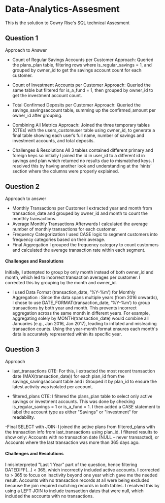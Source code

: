 # Data-Analytics-Assesment
This is the solution to Cowry Rise's SQL technical Assesment 
## Question 1
Approach to Answer
-	Count of Regular Savings Accounts per Customer
Approach: Queried the plans_plan table, filtering rows where is_regular_savings = 1, and grouped by owner_id to get the savings account count for each customer.
-	Count of Investment Accounts per Customer
Approach: Queried the same table but filtered for is_a_fund = 1, then grouped by owner_id to get the investment account count.
-	Total Confirmed Deposits per Customer
Approach: Queried the savings_savingsaccount table, summing up the confirmed_amount per owner_id after grouping.
-	Combining All Metrics
Approach: Joined the three temporary tables (CTEs) with the users_customuser table using owner_id, to generate a final table showing each user’s full name, number of savings and investment accounts, and total deposits.

-	Challenges & Resolutions
All 3 tables contained different primary and foreign keys so initially I joined the id in user_id to a different id in savings and plan which returned no results due to mismatched keys. I resolved this by having another look and understanding at the ‘hints’ section where the columns were properly explained. 


## Question 2
Approach to answer
- Monthly Transactions per Customer
I extracted year and month from transaction_date and grouped by owner_id and month to count the monthly transactions.
- Average Monthly Transactions
Afterwards I calculated the average number of monthly transactions for each customer.
- Frequency Categorization
I used CASE logic to segment customers into frequency categories based on their average.
- Final Aggregation
I grouped the frequency category to count customers and calculated the average transaction rate within each segment.


#### Challenges and Resolutions
Initially, I attempted to group by only month instead of both owner_id and month, which led to incorrect transaction averages per customer. I corrected this by grouping by the month and owner_id. 

- I used Data Format (transaction_date, '%Y-%m') for Monthly Aggregation : 
Since the data spans multiple years (from 2016 onwards), I chose to use DATE_FORMAT(transaction_date, '%Y-%m') to group transactions by both year and month. This prevents incorrect aggregation across the same month in different years. For example, aggregating solely by MONTH(transaction_date) would combine all Januaries (e.g., Jan 2016, Jan 2017), leading to inflated and misleading transaction counts. Using the year-month format ensures each month's data is accurately represented within its specific year.


## Question 3 
Approach
- last_transactions CTE:
For this, i extracted the most recent transaction date (MAX(transaction_date)) for each plan_id from the savings_savingsaccount table and i Grouped it by plan_id to ensure the latest activity was isolated per account.

- filtered_plans CTE:
I filtered the plans_plan table to select only active savings or investment accounts. This was done by checking is_regular_savings = 1 or is_a_fund = 1. I then added a CASE statement to label the account type as either "Savings" or "Investment" for readability.

-Final SELECT with JOIN:
I joined the active plans from filtered_plans with the transaction info from last_transactions using plan_id. I filtered results to show only: Accounts with no transaction date (NULL – never transacted), or Accounts where the last transaction was more than 365 days ago.

#### Challenges and Resolutions
I misinterpreted "Last 1 Year” part of the question, hence filtering DATEDIFF(...) < 365, which incorrectly included active accounts. I corrected to > 365 to focus on inactivity beyond one year which gave me the needed result.
Accounts with no transaction records at all were being excluded because the join required matching records in both tables. I resolved this by using a LEFT JOIN to include transaction dates that were null, which included the accounts with no transactions. 
